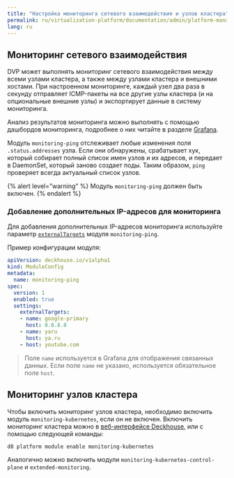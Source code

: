 ```yaml
---
title: "Настройка мониторинга сетевого взаимодействия и узлов кластера"
permalink: ru/virtualization-platform/documentation/admin/platform-management/monitoring/configuring/network-and-pods.html
lang: ru
---
```


## Мониторинг сетевого взаимодействия

DVP может выполнять мониторинг сетевого взаимодействия между всеми узлами кластера, а также между узлами кластера и внешними хостами. При настроенном мониторинге, каждый узел два раза в секунду отправляет ICMP-пакеты на все другие узлы кластера (и на опциональные внешние узлы) и экспортирует данные в систему мониторинга.

Анализ результатов мониторинга можно выполнять с помощью дашбордов мониторинга, подробнее о них читайте в разделе [Grafana](../../../../user/web/grafana.html).

Модуль `monitoring-ping` отслеживает любые изменения поля `.status.addresses` узла. Если они обнаружены, срабатывает хук, который собирает полный список имен узлов и их адресов, и передает в DaemonSet, который заново создает поды. Таким образом, `ping` проверяет всегда актуальный список узлов.

{% alert level="warning" %}
Модуль `monitoring-ping` должен быть включен.
{% endalert %}

### Добавление дополнительных IP-адресов для мониторинга

Для добавления дополнительных IP-адресов мониторинга используйте параметр [`externalTargets`](/modules/monitoring-ping/configuration.html#parameters-externaltargets) модуля `monitoring-ping`.

Пример конфигурации модуля:

```yaml
apiVersion: deckhouse.io/v1alpha1
kind: ModuleConfig
metadata:
  name: monitoring-ping
spec:
  version: 1
  enabled: true
  settings:
    externalTargets:
    - name: google-primary
      host: 8.8.8.8
    - name: yaru
      host: ya.ru
    - host: youtube.com
```

> Поле `name` используется в Grafana для отображения связанных данных. Если поле `name` не указано, используется обязательное поле `host`.

## Мониторинг узлов кластера

Чтобы включить мониторинг узлов кластера, необходимо включить модуль `monitoring-kubernetes`, если он не включен. Включить мониторинг кластера можно в [веб-интерфейсе Deckhouse](/modules/console/stable/), или с помощью следующей команды:

```shell
d8 platform module enable monitoring-kubernetes
```

Аналогично можно включить модули `monitoring-kubernetes-control-plane` и `extended-monitoring`.
